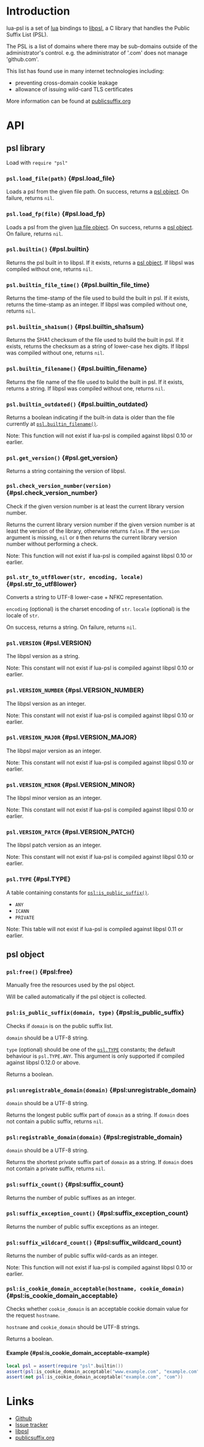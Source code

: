 # Introduction

lua-psl is a set of [lua](https://www.lua.org) bindings to [libpsl](https://github.com/rockdaboot/libpsl), a C library that handles the Public Suffix List (PSL).

The PSL is a list of domains where there may be sub-domains outside of the administrator's control.
e.g. the administrator of '.com' does not manage 'github.com'.

This list has found use in many internet technologies including:

  - preventing cross-domain cookie leakage
  - allowance of issuing wild-card TLS certificates

More information can be found at [publicsuffix.org](https://publicsuffix.org/)


# API

## psl library

Load with `require "psl"`

### `psl.load_file(path)` <!-- --> {#psl.load_file}

Loads a psl from the given file path.
On success, returns a [psl object](#psl-object).
On failure, returns `nil`.


### `psl.load_fp(file)` <!-- --> {#psl.load_fp}

Loads a psl from the given [lua file object](https://www.lua.org/manual/5.3/manual.html#6.8).
On success, returns a [psl object](#psl-object).
On failure, returns `nil`.


### `psl.builtin()` <!-- --> {#psl.builtin}

Returns the psl built in to libpsl.
If it exists, returns a [psl object](#psl-object).
If libpsl was compiled without one, returns `nil`.


### `psl.builtin_file_time()` <!-- --> {#psl.builtin_file_time}

Returns the time-stamp of the file used to build the built in psl.
If it exists, returns the time-stamp as an integer.
If libpsl was compiled without one, returns `nil`.


### `psl.builtin_sha1sum()` <!-- --> {#psl.builtin_sha1sum}

Returns the SHA1 checksum of the file used to build the built in psl.
If it exists, returns the checksum as a string of lower-case hex digits.
If libpsl was compiled without one, returns `nil`.


### `psl.builtin_filename()` <!-- --> {#psl.builtin_filename}

Returns the file name of the file used to build the built in psl.
If it exists, returns a string.
If libpsl was compiled without one, returns `nil`.


### `psl.builtin_outdated()` <!-- --> {#psl.builtin_outdated}

Returns a boolean indicating if the built-in data is older than the file currently at [`psl.builtin_filename()`](#psl.builtin_filename).

Note: This function will not exist if lua-psl is compiled against libpsl 0.10 or earlier.


### `psl.get_version()` <!-- --> {#psl.get_version}

Returns a string containing the version of libpsl.


### `psl.check_version_number(version)` <!-- --> {#psl.check_version_number}

Check if the given version number is at least the current library version number.

Returns the current library version number if the given version number is at least the version of the library, otherwise returns `false`. If the `version` argument is missing, `nil` or `0` then returns the current library version number without performing a check.

Note: This function will not exist if lua-psl is compiled against libpsl 0.10 or earlier.


### `psl.str_to_utf8lower(str, encoding, locale)` <!-- --> {#psl.str_to_utf8lower}

Converts a string to UTF-8 lower-case + NFKC representation.

`encoding` (optional) is the charset encoding of `str`.
`locale` (optional) is the locale of `str`.

On success, returns a string.
On failure, returns `nil`.


### `psl.VERSION` <!-- --> {#psl.VERSION}

The libpsl version as a string.

Note: This constant will not exist if lua-psl is compiled against libpsl 0.10 or earlier.


### `psl.VERSION_NUMBER` <!-- --> {#psl.VERSION_NUMBER}

The libpsl version as an integer.

Note: This constant will not exist if lua-psl is compiled against libpsl 0.10 or earlier.


### `psl.VERSION_MAJOR` <!-- --> {#psl.VERSION_MAJOR}

The libpsl major version as an integer.

Note: This constant will not exist if lua-psl is compiled against libpsl 0.10 or earlier.


### `psl.VERSION_MINOR` <!-- --> {#psl.VERSION_MINOR}

The libpsl minor version as an integer.

Note: This constant will not exist if lua-psl is compiled against libpsl 0.10 or earlier.


### `psl.VERSION_PATCH` <!-- --> {#psl.VERSION_PATCH}

The libpsl patch version as an integer.

Note: This constant will not exist if lua-psl is compiled against libpsl 0.10 or earlier.


### `psl.TYPE` <!-- --> {#psl.TYPE}

A table containing constants for [`psl:is_public_suffix()`](#psl:is_public_suffix).

  - `ANY`
  - `ICANN`
  - `PRIVATE`

Note: This table will not exist if lua-psl is compiled against libpsl 0.11 or earlier.


## psl object

### `psl:free()` <!-- --> {#psl:free}

Manually free the resources used by the psl object.

Will be called automatically if the psl object is collected.


### `psl:is_public_suffix(domain, type)` <!-- --> {#psl:is_public_suffix}

Checks if `domain` is on the public suffix list.

`domain` should be a UTF-8 string.

`type` (optional) should be one of the [`psl.TYPE`](#psl.TYPE) constants; the default behaviour is `psl.TYPE.ANY`.
This argument is only supported if compiled against libpsl 0.12.0 or above.

Returns a boolean.


### `psl:unregistrable_domain(domain)` <!-- --> {#psl:unregistrable_domain}

`domain` should be a UTF-8 string.

Returns the longest public suffix part of `domain` as a string.
If `domain` does not contain a public suffix, returns `nil`.


### `psl:registrable_domain(domain)` <!-- --> {#psl:registrable_domain}

`domain` should be a UTF-8 string.

Returns the shortest private suffix part of `domain` as a string.
If `domain` does not contain a private suffix, returns `nil`.


### `psl:suffix_count()` <!-- --> {#psl:suffix_count}

Returns the number of public suffixes as an integer.


### `psl:suffix_exception_count()` <!-- --> {#psl:suffix_exception_count}

Returns the number of public suffix exceptions as an integer.


### `psl:suffix_wildcard_count()` <!-- --> {#psl:suffix_wildcard_count}

Returns the number of public suffix wild-cards as an integer.

Note: This function will not exist if lua-psl is compiled against libpsl 0.10 or earlier.


### `psl:is_cookie_domain_acceptable(hostname, cookie_domain)` <!-- --> {#psl:is_cookie_domain_acceptable}

Checks whether `cookie_domain` is an acceptable cookie domain value for the request `hostname`.

`hostname` and `cookie_domain` should be UTF-8 strings.

Returns a boolean.

#### Example <!-- --> {#psl:is_cookie_domain_acceptable-example}

```lua
local psl = assert(require "psl".builtin())
assert(psl:is_cookie_domain_acceptable("www.example.com", "example.com"))
assert(not psl:is_cookie_domain_acceptable("example.com", "com"))
```


# Links

  - [Github](https://github.com/daurnimator/lua-psl)
  - [Issue tracker](https://github.com/daurnimator/lua-psl/issues)
  - [libpsl](https://github.com/rockdaboot/libpsl)
  - [publicsuffix.org](https://publicsuffix.org/)
